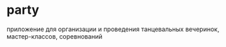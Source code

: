 # party
приложение для организации и проведения танцевальных вечеринок, мастер-классов, соревнований
